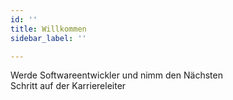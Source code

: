 ```yaml
---
id: ''
title: Willkommen
sidebar_label: ''

---
```

<style>
  .teaser {
    width: 350px;
    font-size: bold;
  }
</style>

<div class="teaser">
  Werde Softwareentwickler und nimm den Nächsten Schritt auf der Karriereleiter
</div>